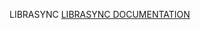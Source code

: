LIBRASYNC
[LIBRASYNC DOCUMENTATION](https://github.com/krishna18developer/CampusConnect/blob/4f31d9daaa4f50637ae151e593fba827bb1b860a/LibraSync/Documentation/LibraSync%20Documentation.pdf)
